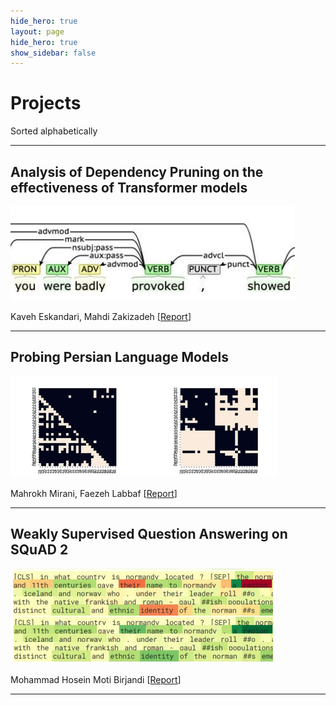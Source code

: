 ```yaml
---
hide_hero: true
layout: page
hide_hero: true
show_sidebar: false
---
```


# Projects
Sorted alphabetically

---

## Analysis of Dependency Pruning on the effectiveness of Transformer models
![](https://raw.githubusercontent.com/teias-courses/nlp99/gh-pages/projects/dep_prune.png)

Kaveh Eskandari, Mahdi Zakizadeh [[Report](https://github.com/teias-courses/nlp99/raw/gh-pages/projects/final_project_report_eskandari_zakizadeh.pdf)]

---

## Probing Persian Language Models
![](https://raw.githubusercontent.com/teias-courses/nlp99/gh-pages/projects/lm_probe.png)

Mahrokh Mirani, Faezeh Labbaf [[Report](https://github.com/teias-courses/nlp99/raw/gh-pages/projects/final_project_report_labbaf_mirani.pdf)]

---

## Weakly Supervised Question Answering on SQuAD 2 
![](https://raw.githubusercontent.com/teias-courses/nlp99/gh-pages/projects/squad2.png)

Mohammad Hosein Moti Birjandi [[Report](https://github.com/teias-courses/nlp99/raw/gh-pages/projects/final_project_report_moti_birjandi.pdf)]

---
